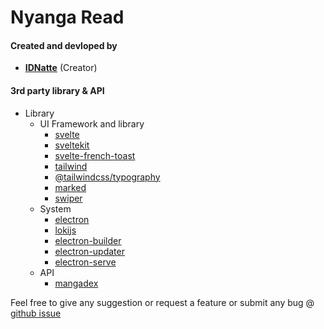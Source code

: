 # Nyanga Read

#### Created and devloped by

- [**IDNatte**](https://github.com/IDNatte) (Creator)

#### 3rd party library & API

- Library
  - UI Framework and library
    - [svelte](https://svelte.dev)
    - [sveltekit](https://kit.svelte.dev/)
    - [svelte-french-toast](https://svelte-french-toast.com/)
    - [tailwind](https://tailwindcss.com/)
    - [@tailwindcss/typography](https://tailwindcss.com/docs/typography-plugin)
    - [marked](https://marked.js.org/)
    - [swiper](https://swiperjs.com/)
  - System
    - [electron](https://www.electronjs.org/)
    - [lokijs](https://techfort.github.io/LokiJS/)
    - [electron-builder](https://www.electron.build)
    - [electron-updater](https://yarnpkg.com/package/electron-updater)
    - [electron-serve](https://github.com/sindresorhus/electron-serve)
  - API
    - [mangadex](api.mangadex.org)

Feel free to give any suggestion or request a feature or submit any bug @ [github issue](https://github.com/IDNatte/mang-redr/issues)
